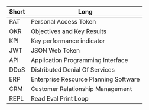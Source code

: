| Short | Long |
|---|---|
|PAT| Personal Access Token|
|OKR| Objectives and Key Results |
|KPI| Key performance indicator |
|JWT| JSON Web Token|
|API| Application Programming Interface|
|DDoS| Distributed Denial Of Services|
|ERP| Enterprise Resource Planning Software |
|CRM| Customer Relationship Management |
|REPL| Read Eval Print Loop|



